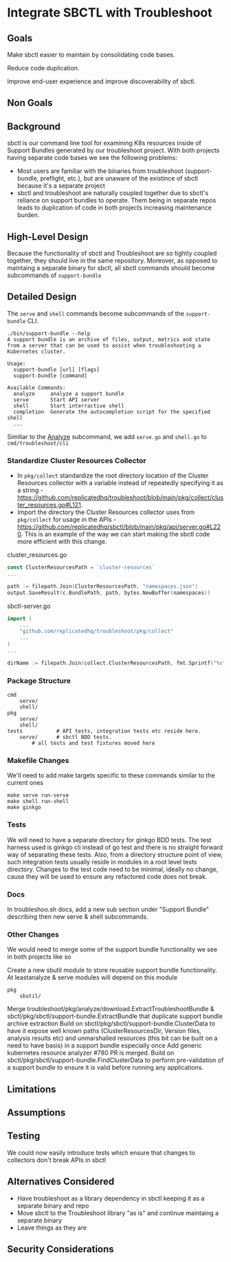 # Integrate SBCTL with Troubleshoot

## Goals

Make sbctl easier to maintain by consolidating code bases.

Reduce code duplication.

Improve end-user experience and improve discoverability of sbctl.

## Non Goals

## Background
sbctl is our command line tool for examining K8s resources inside of Support Bundles generated by our troubleshoot project. With both projects having separate code bases we see the following problems:

* Most users are familiar with the binaries from troubleshoot (support-bundle, preflight, etc.), but are unaware of the existince of sbctl because it's a separate project
* sbctl and troubleshoot are naturally coupled together due to sbctl's reliance on support bundles to operate. Them being in separate repos leads to duplication of code in both projects increasing maintenance burden.

## High-Level Design
Because the functionality of sbctl and Troubleshoot are so tightly coupled together, they should live in the same repository. Moreover, as opposed to maintaing a separate binary for sbctl, all sbctl commands should become subcommands of `support-bundle`

## Detailed Design
The `serve` and `shell` commands become subcommands of the `support-bundle` CLI.

```
./bin/support-bundle --help
A support bundle is an archive of files, output, metrics and state
from a server that can be used to assist when troubleshooting a Kubernetes cluster.

Usage:
  support-bundle [url] [flags]
  support-bundle [command]

Available Commands:
  analyze     analyze a support bundle
  serve       Start API server
  shell       Start interractive shell
  completion  Generate the autocompletion script for the specified shell
  ...
```

Similiar to the [Analyze](https://github.com/replicatedhq/troubleshoot/blob/main/cmd/troubleshoot/cli/analyze.go) subcommand, we add `serve.go` and `shell.go` to `cmd/troubleshoot/cli`

### Standardize Cluster Resources Collector
* In `pkg/collect` standardize the root directory location of the Cluster Resources collector with a variable instead of repeatedly specifying it as a string - https://github.com/replicatedhq/troubleshoot/blob/main/pkg/collect/cluster_resources.go#L121.
* Import the directory the Cluster Resources collector uses from `pkg/collect` for usage in the APIs - https://github.com/replicatedhq/sbctl/blob/main/pkg/api/server.go#L220. This is an example of the way we can start making the sbctl code more efficient with this change.

cluster_resources.go
```go
const ClusterResourcesPath = `cluster-resources`
...

path := filepath.Join(ClusterResourcesPath, "namespaces.json")
output.SaveResult(c.BundlePath, path, bytes.NewBuffer(namespaces))
```

sbctl-server.go
```go
import (
    ...
    "github.com/replicatedhq/troubleshoot/pkg/collect"
    ...
)
...

dirName := filepath.Join(collect.ClusterResourcesPath, fmt.Sprintf("%s", resource))
```

### Package Structure
```
cmd
    serve/
    shell/
pkg
    serve/
    shell/
tests           # API tests, integration tests etc reside here.
    serve/      # sbctl BDD tests.
        # all tests and test fixtures moved here
```

### Makefile Changes

We'll need to add make targets specific to these commands similar to the current ones
```
make serve run-serve
make shell run-shell
make ginkgo
```

### Tests
We will need to have a separate directory for ginkgo BDD tests. The test harness used is ginkgo cli instead of go test and there is no straight forward way of separating these tests. Also, from a directory structure point of view, such integration tests usually reside in modules in a root level tests directory. Changes to the test code need to be minimal, ideally no change, cause they will be used to ensure any refactored code does not break.

### Docs 
In troubleshoo.sh docs, add a new sub section under "Support Bundle" describing then new serve & shell subcommands.

### Other Changes
We would need to merge some of the support bundle functionality we see in both projects like so

Create a new sbutil module to store reusable support bundle functionality. At leastanalyze & serve modules will depend on this module

```
pkg
    sbutil/
```

Merge troubleshoot/pkg/analyze/download.ExtractTroubleshootBundle & sbctl/pkg/sbctl/support-bundle.ExtractBundle that duplicate support bundle archive extraction
Build on sbctl/pkg/sbctl/support-bundle.ClusterData to have it expose well known paths (ClusterResourcesDir, Version files, analysis results etc) and unmarshalled resources (this bit can be built on a need to have basis) in a support bundle especially once Add generic kubernetes resource analyzer #780 PR is merged.
Build on sbctl/pkg/sbctl/support-bundle.FindClusterData to perform pre-validation of a support bundle to ensure it is valid before running any applications.

## Limitations

## Assumptions

## Testing
We could now easily introduce tests which ensure that changes to collectors don't break APIs in sbctl

## Alternatives Considered
* Have troubleshoot as a library dependency in sbctl keeping it as a separate binary and repo
* Move sbctl to the Troubleshoot library "as is" and continue maintaing a separate binary
* Leave things as they are

## Security Considerations
